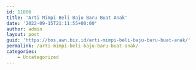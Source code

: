 ```yaml
---
id: 11886
title: 'Arti Mimpi Beli Baju Baru Buat Anak'
date: '2022-09-15T21:11:55+00:00'
author: admin
layout: post
guid: 'https://bos.awn.biz.id/arti-mimpi-beli-baju-baru-buat-anak/'
permalink: /arti-mimpi-beli-baju-baru-buat-anak/
categories:
    - Uncategorized
---
```


